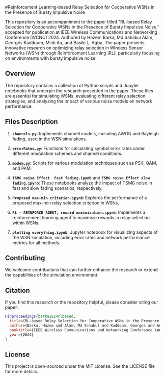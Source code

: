 #Reinforcement Learning-based Relay Selection for Cooperative WSNs in the Presence of Bursty Impulsive Noise

This repository is an accompaniment to the paper titled "RL-based Relay Selection for Cooperative WSNs in the Presence of Bursty Impulsive Noise," accepted for publication at IEEE Wireless Communications and Networking Conference (WCNC) 2024. Authored by Hazem Barka, Md Sahabul Alam, Georges Kaddoum, Minh Au, and Basile L. Agba. The paper presents innovative research on optimizing relay selection in Wireless Sensor Networks (WSN) through Reinforcement Learning (RL), particularly focusing on environments with bursty impulsive noise.

## Overview
The repository contains a collection of Python scripts and Jupyter notebooks that underpin the research presented in the paper. These files are essential for simulating WSNs, evaluating different relay selection strategies, and analyzing the impact of various noise models on network performance.

## Files Description

1. **`channels.py`**: Implements channel models, including AWGN and Rayleigh fading, used in the WSN simulations.

2. **`errorRates.py`**: Functions for calculating symbol error rates under different modulation schemes and channel conditions.

3. **`modem.py`**: Scripts for various modulation techniques such as PSK, QAM, and PAM.

4. **`TSMG noise Effect  Fast fading.ipynb`** and **`TSMG noise Effect slow fading.ipynb`**: These notebooks analyze the impact of TSMG noise in fast and slow fading scenarios, respectively.
   
5. **`Proposed max-min criterion.ipynb`**: Explores the performance of a proposed max-min relay selection criterion in WSNs.

6. **`RL - REINFORCE AGENT, reward maximization.ipynb`**: Implements a reinforcement learning agent to maximize rewards in relay selection within WSNs.
   
7. **`plotting everything.ipynb`**: Jupyter notebook for visualizing aspects of the WSN simulation, including error rates and network performance metrics for all methods.

## Contributing
We welcome contributions that can further enhance the research or extend the capabilities of the simulation environment.

## Citation

If you find this research or the repository helpful, please consider citing our paper:

```bibtex
@inproceedings{barka2024rlbased,
  title={RL-based Relay Selection for Cooperative WSNs in the Presence of Bursty Impulsive Noise},
  author={Barka, Hazem and Alam, Md Sahabul and Kaddoum, Georges and Au, Minh and Agba, Basile L.},
  booktitle={IEEE Wireless Communications and Networking Conference (WCNC)},
  year={2024}
}
```

## License

This project is open-sourced under the MIT License. See the LICENSE file for more details.
